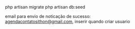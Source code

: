 php artisan migrate
php artisan db:seed

email para envio de noticação de sucesso: agendacontatosithon@gmail.com, inserir quando criar usuario
